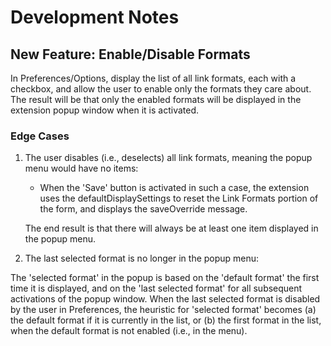 # Development Notes

## New Feature: Enable/Disable Formats

In Preferences/Options, display the list of all link formats, each with a checkbox, and allow the user to enable only the formats they care about. The result will be that only the enabled formats will be displayed in the extension popup window when it is activated.

### Edge Cases

1.  The user disables (i.e., deselects) all link formats, meaning the popup
    menu would have no items:

    * When the 'Save' button is activated in such a case, the extension uses the defaultDisplaySettings to reset the Link Formats portion of the form,
    and displays the saveOverride message.

    The end result is that there will always be at least one item displayed in the popup menu.

2.  The last selected format is no longer in the popup menu:

  The 'selected format' in the popup is based on the 'default format' the first time it is displayed, and on the 'last selected format' for all subsequent activations of the popup window. When the last selected format is disabled by the user in Preferences, the heuristic for 'selected format' becomes (a) the default format if it is currently in the list, or (b) the first format in the list, when the default format is not enabled (i.e., in the menu).
